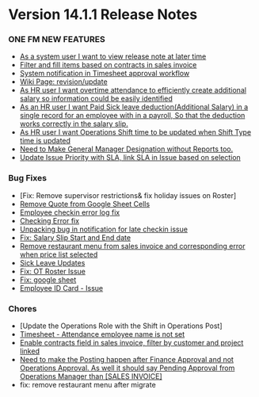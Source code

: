 

# Version 14.1.1 Release Notes

### ONE FM NEW FEATURES
- [As a system user I want to view release note at later time](https://github.com/ONE-F-M/One-FM/pull/2115)
- [Filter and fill items based on contracts in sales invoice](https://github.com/ONE-F-M/One-FM/pull/2126)
- [System notification in Timesheet approval workflow](https://github.com/ONE-F-M/One-FM/pull/2128)
- [Wiki Page: revision/update](https://github.com/ONE-F-M/One-FM/pull/2082)
- [As HR user I want overtime attendance to efficiently create additional salary so information could be easily identified](https://github.com/ONE-F-M/One-FM/pull/2095)
- [As an HR user I want Paid Sick leave deduction(Additional Salary) in a single record for an employee with in a payroll, So that the deduction works correctly in the salary slip.](https://github.com/ONE-F-M/One-FM/pull/2129)
- [As HR user I want Operations Shift time to be updated when Shift Type time is updated](https://github.com/ONE-F-M/One-FM/pull/2153)
- [Need to Make General Manager Designation without Reports too.](https://github.com/ONE-F-M/One-FM/pull/2143)
- [Update Issue Priority with SLA, link SLA in Issue based on selection ](https://github.com/ONE-F-M/One-FM/pull/2155)


### Bug Fixes

- [Fix: Remove supervisor restrictions& fix holiday issues on Roster]
- [Remove Quote from Google Sheet Cells](https://github.com/ONE-F-M/One-FM/pull/2121)
- [Employee checkin error log fix](https://github.com/ONE-F-M/One-FM/pull/2100)
- [Checking Error fix](https://github.com/ONE-F-M/One-FM/pull/2103)
- [Unpacking bug in notification for late checkin issue](https://one-fm.com/app/error-log/94ba5359f5)
- [Fix: Salary Slip Start and End date](https://github.com/ONE-F-M/One-FM/pull/2070)
- [Remove restaurant menu from sales invoice and corresponding error when price list selected](https://github.com/ONE-F-M/One-FM/pull/2102)
- [Sick Leave Updates](https://github.com/ONE-F-M/One-FM/pull/2077)
- [Fix: OT Roster Issue](https://github.com/ONE-F-M/One-FM/pull/2133)
- [Fix: google sheet](https://github.com/ONE-F-M/One-FM/pull/2148)
- [Employee ID Card - Issue](https://github.com/ONE-F-M/One-FM/pull/2132)
 

### Chores

- [Update the Operations Role with the Shift in Operations Post]
- [Timesheet - Attendance employee name is not set](https://github.com/ONE-F-M/One-FM/pull/2114)
- [Enable contracts field in sales invoice, filter by customer and project linked](https://github.com/ONE-F-M/One-FM/pull/2120)
-  [Need to make the Posting happen after Finance Approval and not Operations Approval. As well it should say Pending Approval from Operations Manager than [SALES INVOICE]](https://github.com/ONE-F-M/One-FM/pull/2124)
- fix: remove restaurant menu after migrate